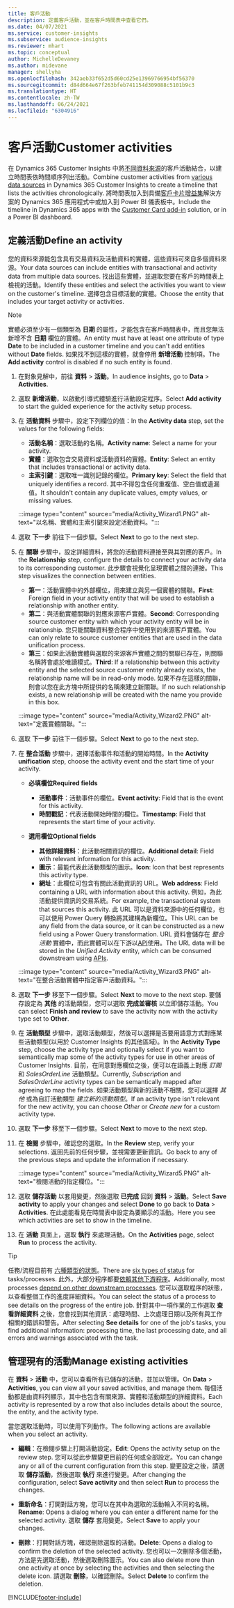 ```yaml
---
title: 客戶活動
description: 定義客戶活動，並在客戶時間表中查看它們。
ms.date: 04/07/2021
ms.service: customer-insights
ms.subservice: audience-insights
ms.reviewer: mhart
ms.topic: conceptual
author: MichelleDevaney
ms.author: midevane
manager: shellyha
ms.openlocfilehash: 342aeb33f652d5d60cd25e13969766954bf56370
ms.sourcegitcommit: d84d664e67f263bfeb741154d309088c5101b9c3
ms.translationtype: HT
ms.contentlocale: zh-TW
ms.lasthandoff: 06/24/2021
ms.locfileid: "6304916"
---
```

# <a name="customer-activities"></a><span data-ttu-id="4b190-103">客戶活動</span><span class="sxs-lookup"><span data-stu-id="4b190-103">Customer activities</span></span>

<span data-ttu-id="4b190-104">在 Dynamics 365 Customer Insights 中將[不同資料來源](data-sources.md)的客戶活動結合，以建立時間表依時間順序列出活動。</span><span class="sxs-lookup"><span data-stu-id="4b190-104">Combine customer activities from [various data sources](data-sources.md) in Dynamics 365 Customer Insights to create a timeline that lists the activities chronologically.</span></span> <span data-ttu-id="4b190-105">將時間表加入到具備[客戶卡片增益集](customer-card-add-in.md)解決方案的 Dynamics 365 應用程式中或加入到 Power BI 儀表板中。</span><span class="sxs-lookup"><span data-stu-id="4b190-105">Include the timeline in Dynamics 365 apps with the [Customer Card add-in](customer-card-add-in.md) solution, or in a Power BI dashboard.</span></span>

## <a name="define-an-activity"></a><span data-ttu-id="4b190-106">定義活動</span><span class="sxs-lookup"><span data-stu-id="4b190-106">Define an activity</span></span>

<span data-ttu-id="4b190-107">您的資料來源能包含具有交易資料及活動資料的實體，這些資料可來自多個資料來源。</span><span class="sxs-lookup"><span data-stu-id="4b190-107">Your data sources can include entities with transactional and activity data from multiple data sources.</span></span> <span data-ttu-id="4b190-108">找出這些實體，並選取您要在客戶的時間表上檢視的活動。</span><span class="sxs-lookup"><span data-stu-id="4b190-108">Identify these entities and select the activities you want to view on the customer's timeline.</span></span> <span data-ttu-id="4b190-109">選擇包含目標活動的實體。</span><span class="sxs-lookup"><span data-stu-id="4b190-109">Choose the entity that includes your target activity or activities.</span></span>

> [!NOTE]
> <span data-ttu-id="4b190-110">實體必須至少有一個類型為 **日期** 的屬性，才能包含在客戶時間表中，而且您無法新增不含 **日期** 欄位的實體。</span><span class="sxs-lookup"><span data-stu-id="4b190-110">An entity must have at least one attribute of type **Date** to be included in a customer timeline and you can't add entities without **Date** fields.</span></span> <span data-ttu-id="4b190-111">如果找不到這樣的實體，就會停用 **新增活動** 控制項。</span><span class="sxs-lookup"><span data-stu-id="4b190-111">The **Add activity** control is disabled if no such entity is found.</span></span>

1. <span data-ttu-id="4b190-112">在對象見解中，前往 **資料** > **活動**。</span><span class="sxs-lookup"><span data-stu-id="4b190-112">In audience insights, go to **Data** > **Activities**.</span></span>

1. <span data-ttu-id="4b190-113">選取 **新增活動**，以啟動引導式體驗進行活動設定程序。</span><span class="sxs-lookup"><span data-stu-id="4b190-113">Select **Add activity** to start the guided experience for the activity setup process.</span></span>

1. <span data-ttu-id="4b190-114">在 **活動資料** 步驟中，設定下列欄位的值：</span><span class="sxs-lookup"><span data-stu-id="4b190-114">In the **Activity data** step, set the values for the following fields:</span></span>

   - <span data-ttu-id="4b190-115">**活動名稱**：選取活動的名稱。</span><span class="sxs-lookup"><span data-stu-id="4b190-115">**Activity name**: Select a name for your activity.</span></span>
   - <span data-ttu-id="4b190-116">**實體**：選取包含交易資料或活動資料的實體。</span><span class="sxs-lookup"><span data-stu-id="4b190-116">**Entity**: Select an entity that includes transactional or activity data.</span></span>
   - <span data-ttu-id="4b190-117">**主索引鍵**：選取唯一識別記錄的欄位。</span><span class="sxs-lookup"><span data-stu-id="4b190-117">**Primary key**: Select the field that uniquely identifies a record.</span></span> <span data-ttu-id="4b190-118">其中不得包含任何重複值、空白值或遺漏值。</span><span class="sxs-lookup"><span data-stu-id="4b190-118">It shouldn't contain any duplicate values, empty values, or missing values.</span></span>

   :::image type="content" source="media/Activity_Wizard1.PNG" alt-text="以名稱、實體和主索引鍵來設定活動資料。":::

1. <span data-ttu-id="4b190-120">選取 **下一步** 前往下一個步驟。</span><span class="sxs-lookup"><span data-stu-id="4b190-120">Select **Next** to go to the next step.</span></span>

1. <span data-ttu-id="4b190-121">在 **關聯** 步驟中，設定詳細資料，將您的活動資料連接至與其對應的客戶。</span><span class="sxs-lookup"><span data-stu-id="4b190-121">In the **Relationship** step, configure the details to connect your activity data to its corresponding customer.</span></span> <span data-ttu-id="4b190-122">此步驟會視覺化呈現實體之間的連接。</span><span class="sxs-lookup"><span data-stu-id="4b190-122">This step visualizes the connection between entities.</span></span>  

   - <span data-ttu-id="4b190-123">**第一**：活動實體中的外部欄位，用來建立與另一個實體的關聯。</span><span class="sxs-lookup"><span data-stu-id="4b190-123">**First**: Foreign field in your activity entity that will be used to establish a relationship with another entity.</span></span>
   - <span data-ttu-id="4b190-124">**第二**：與活動實體關聯的對應來源客戶實體。</span><span class="sxs-lookup"><span data-stu-id="4b190-124">**Second**: Corresponding source customer entity with which your activity entity will be in relationship.</span></span> <span data-ttu-id="4b190-125">您只能關聯資料整合程序中使用到的來源客戶實體。</span><span class="sxs-lookup"><span data-stu-id="4b190-125">You can only relate to source customer entities that are used in the data unification process.</span></span>
   - <span data-ttu-id="4b190-126">**第三**：如果此活動實體與選取的來源客戶實體之間的關聯已存在，則關聯名稱將會處於唯讀模式。</span><span class="sxs-lookup"><span data-stu-id="4b190-126">**Third**: If a relationship between this activity entity and the selected source customer entity already exists, the relationship name will be in read-only mode.</span></span> <span data-ttu-id="4b190-127">如果不存在這樣的關聯，則會以您在此方塊中所提供的名稱來建立新關聯。</span><span class="sxs-lookup"><span data-stu-id="4b190-127">If no such relationship exists, a new relationship will be created with the name you provide in this box.</span></span>

   :::image type="content" source="media/Activity_Wizard2.PNG" alt-text="定義實體關聯。":::

1. <span data-ttu-id="4b190-129">選取 **下一步** 前往下一個步驟。</span><span class="sxs-lookup"><span data-stu-id="4b190-129">Select **Next** to go to the next step.</span></span> 

1. <span data-ttu-id="4b190-130">在 **整合活動** 步驟中，選擇活動事件和活動的開始時間。</span><span class="sxs-lookup"><span data-stu-id="4b190-130">In the **Activity unification** step, choose the activity event and the start time of your activity.</span></span> 
   - <span data-ttu-id="4b190-131">**必填欄位**</span><span class="sxs-lookup"><span data-stu-id="4b190-131">**Required fields**</span></span>
      - <span data-ttu-id="4b190-132">**活動事件**：活動事件的欄位。</span><span class="sxs-lookup"><span data-stu-id="4b190-132">**Event activity**: Field that is the event for this activity.</span></span>
      - <span data-ttu-id="4b190-133">**時間戳記**：代表活動開始時間的欄位。</span><span class="sxs-lookup"><span data-stu-id="4b190-133">**Timestamp**: Field that represents the start time of your activity.</span></span>

   - <span data-ttu-id="4b190-134">**選用欄位**</span><span class="sxs-lookup"><span data-stu-id="4b190-134">**Optional fields**</span></span>
      - <span data-ttu-id="4b190-135">**其他詳細資料**：此活動相關資訊的欄位。</span><span class="sxs-lookup"><span data-stu-id="4b190-135">**Additional detail**: Field with relevant information for this activity.</span></span>
      - <span data-ttu-id="4b190-136">**圖示**：最能代表此活動類型的圖示。</span><span class="sxs-lookup"><span data-stu-id="4b190-136">**Icon**: Icon that best represents this activity type.</span></span>
      - <span data-ttu-id="4b190-137">**網址**：此欄位可包含有關此活動資訊的 URL。</span><span class="sxs-lookup"><span data-stu-id="4b190-137">**Web address**: Field containing a URL with information about this activity.</span></span> <span data-ttu-id="4b190-138">例如，為此活動提供資訊的交易系統。</span><span class="sxs-lookup"><span data-stu-id="4b190-138">For example, the transactional system that sources this activity.</span></span> <span data-ttu-id="4b190-139">此 URL 可以是資料來源中的任何欄位，也可以使用 Power Query 轉換將其建構為新欄位。</span><span class="sxs-lookup"><span data-stu-id="4b190-139">This URL can be any field from the data source, or it can be constructed as a new field using a Power Query transformation.</span></span> <span data-ttu-id="4b190-140">URL 資料會儲存在 *整合活動* 實體中，而此實體可以在下游以[API](apis.md)使用。</span><span class="sxs-lookup"><span data-stu-id="4b190-140">The URL data will be stored in the *Unified Activity* entity, which can be consumed downstream using [APIs](apis.md).</span></span>
   
   :::image type="content" source="media/Activity_Wizard3.PNG" alt-text="在整合活動實體中指定客戶活動資料。":::

1. <span data-ttu-id="4b190-142">選取 **下一步** 移至下一個步驟。</span><span class="sxs-lookup"><span data-stu-id="4b190-142">Select **Next** to move to the next step.</span></span> <span data-ttu-id="4b190-143">要儲存設定為 **其他** 的活動類型，您可以選取 **完成並審核** 以立即儲存活動。</span><span class="sxs-lookup"><span data-stu-id="4b190-143">You can select **Finish and review** to save the activity now with the activity type set to **Other**.</span></span> 

1. <span data-ttu-id="4b190-144">在 **活動類型** 步驟中，選取活動類型，然後可以選擇是否要用語意方式對應某些活動類型(以用於 Customer Insights 的其他區域)。</span><span class="sxs-lookup"><span data-stu-id="4b190-144">In the **Activity Type** step, choose the activity type and optionally select if you want to semantically map some of the activity types for use in other areas of Customer Insights.</span></span> <span data-ttu-id="4b190-145">目前，在同意對應欄位之後，便可以在語義上對應 *訂閱* 和 *SalesOrderLine* 活動類型。</span><span class="sxs-lookup"><span data-stu-id="4b190-145">Currently, *Subscription* and *SalesOrderLine* activity types can be semantically mapped after agreeing to map the fields.</span></span> <span data-ttu-id="4b190-146">如果活動類型與新的活動不相關，您可以選擇 *其他* 或為自訂活動類型 *建立新的活動類型*。</span><span class="sxs-lookup"><span data-stu-id="4b190-146">If an activity type isn't relevant for the new activity, you can choose *Other* or *Create new* for a custom activity type.</span></span>

1. <span data-ttu-id="4b190-147">選取 **下一步** 移至下一個步驟。</span><span class="sxs-lookup"><span data-stu-id="4b190-147">Select **Next** to move to the next step.</span></span> 

1. <span data-ttu-id="4b190-148">在 **檢閱** 步驟中，確認您的選取。</span><span class="sxs-lookup"><span data-stu-id="4b190-148">In the **Review** step, verify your selections.</span></span> <span data-ttu-id="4b190-149">返回先前的任何步驟，並視需要更新資訊。</span><span class="sxs-lookup"><span data-stu-id="4b190-149">Go back to any of the previous steps and update the information if necessary.</span></span>

   :::image type="content" source="media/Activity_Wizard5.PNG" alt-text="檢閱活動的指定欄位。":::
   
1. <span data-ttu-id="4b190-151">選取 **儲存活動** 以套用變更，然後選取 **已完成** 回到 **資料** > **活動**。</span><span class="sxs-lookup"><span data-stu-id="4b190-151">Select **Save activity** to apply your changes and select **Done** to go back to **Data** > **Activities**.</span></span> <span data-ttu-id="4b190-152">在此處能看見在時間表中設定為要顯示的活動。</span><span class="sxs-lookup"><span data-stu-id="4b190-152">Here you see which activities are set to show in the timeline.</span></span> 

1. <span data-ttu-id="4b190-153">在 **活動** 頁面上，選取 **執行** 來處理活動。</span><span class="sxs-lookup"><span data-stu-id="4b190-153">On the **Activities** page, select **Run** to process the activity.</span></span> 

> [!TIP]
> <span data-ttu-id="4b190-154">任務/流程目前有 [六種類型的狀態](system.md#status-types)。</span><span class="sxs-lookup"><span data-stu-id="4b190-154">There are [six types of status](system.md#status-types) for tasks/processes.</span></span> <span data-ttu-id="4b190-155">此外，大部分程序都要[依賴其他下游程序](system.md#refresh-policies)。</span><span class="sxs-lookup"><span data-stu-id="4b190-155">Additionally, most processes [depend on other downstream processes](system.md#refresh-policies).</span></span> <span data-ttu-id="4b190-156">您可以選取程序的狀態，以查看整個工作的進度詳細資料。</span><span class="sxs-lookup"><span data-stu-id="4b190-156">You can select the status of a process to see details on the progress of the entire job.</span></span> <span data-ttu-id="4b190-157">針對其中一項作業的工作選取 **查看詳細資料** 之後，您會找到其他資訊：處理時間、上次處理日期以及所有與工作相關的錯誤和警告。</span><span class="sxs-lookup"><span data-stu-id="4b190-157">After selecting **See details** for one of the job's tasks, you find additional information: processing time, the last processing date, and all errors and warnings associated with the task.</span></span>


## <a name="manage-existing-activities"></a><span data-ttu-id="4b190-158">管理現有的活動</span><span class="sxs-lookup"><span data-stu-id="4b190-158">Manage existing activities</span></span>

<span data-ttu-id="4b190-159">在 **資料** > **活動** 中，您可以查看所有已儲存的活動，並加以管理。</span><span class="sxs-lookup"><span data-stu-id="4b190-159">On **Data** > **Activities**, you can view all your saved activities, and manage them.</span></span> <span data-ttu-id="4b190-160">每個活動都是由資料列顯示，其中也包含有關來源、實體和活動類型的詳細資料。</span><span class="sxs-lookup"><span data-stu-id="4b190-160">Each activity is represented by a row that also includes details about the source, the entity, and the activity type.</span></span>

<span data-ttu-id="4b190-161">當您選取活動時，可以使用下列動作。</span><span class="sxs-lookup"><span data-stu-id="4b190-161">The following actions are available when you select an activity.</span></span> 

- <span data-ttu-id="4b190-162">**編輯**：在檢閱步驟上打開活動設定。</span><span class="sxs-lookup"><span data-stu-id="4b190-162">**Edit**: Opens the activity setup on the review step.</span></span> <span data-ttu-id="4b190-163">您可以從此步驟變更目前的任何或全部設定。</span><span class="sxs-lookup"><span data-stu-id="4b190-163">You can change any or all of the current configuration from this step.</span></span> <span data-ttu-id="4b190-164">變更設定之後，請選取 **儲存活動**，然後選取 **執行** 來進行變更。</span><span class="sxs-lookup"><span data-stu-id="4b190-164">After changing the configuration, select **Save activity** and then select **Run** to process the changes.</span></span>

- <span data-ttu-id="4b190-165">**重新命名**：打開對話方塊，您可以在其中為選取的活動輸入不同的名稱。</span><span class="sxs-lookup"><span data-stu-id="4b190-165">**Rename**: Opens a dialog where you can enter a different name for the selected activity.</span></span> <span data-ttu-id="4b190-166">選取 **儲存** 套用變更。</span><span class="sxs-lookup"><span data-stu-id="4b190-166">Select **Save** to apply your changes.</span></span>

- <span data-ttu-id="4b190-167">**刪除**：打開對話方塊，確認刪除選取的活動。</span><span class="sxs-lookup"><span data-stu-id="4b190-167">**Delete**: Opens a dialog to confirm the deletion of the selected activity.</span></span> <span data-ttu-id="4b190-168">您也可以一次刪除多個活動，方法是先選取活動，然後選取刪除圖示。</span><span class="sxs-lookup"><span data-stu-id="4b190-168">You can also delete more than one activity at once by selecting the activities and then selecting the delete icon.</span></span> <span data-ttu-id="4b190-169">請選取 **刪除**，以確認刪除。</span><span class="sxs-lookup"><span data-stu-id="4b190-169">Select **Delete** to confirm the deletion.</span></span>

[!INCLUDE[footer-include](../includes/footer-banner.md)]
